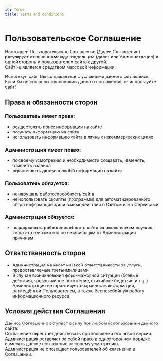 ```yaml
---
id: Terms
title: Terms and conditions
---
```


# Пользовательское Соглашение

Настоящее Пользовательское Соглашение (Далее Соглашение) регулирует отношения между владельцем (далее или Администрация) с одной стороны и пользователем сайта с другой.  
Сайт не является средством массовой информации.

Используя сайт, Вы соглашаетесь с условиями данного соглашения.  
Если Вы не согласны с условиями данного соглашения, не используйте сайт!

## Права и обязанности сторон

### Пользователь имеет право:
- осуществлять поиск информации на сайте  
- получать информацию на сайте  
- использовать информацию сайта в личных некоммерческих целях  

### Администрация имеет право:
- по своему усмотрению и необходимости создавать, изменять, отменять правила  
- ограничивать доступ к любой информации на сайте  

### Пользователь обязуется:
- не нарушать работоспособность сайта  
- не использовать скрипты (программы) для автоматизированного сбора информации и/или взаимодействия с Сайтом и его Сервисами  

### Администрация обязуется:
- поддерживать работоспособность сайта за исключением случаев, когда это невозможно по независящим от Администрации причинам.  

## Ответственность сторон

- Администрация не несет никакой ответственности за услуги, предоставляемые третьими лицами  
- В случае возникновения форс-мажорной ситуации (боевые действия, чрезвычайное положение, стихийное бедствие и т. д.) Администрация не гарантирует сохранность информации, размещённой Пользователем, а также бесперебойную работу информационного ресурса  

## Условия действия Соглашения

Данное Соглашение вступает в силу при любом использовании данного сайта.  
Соглашение перестает действовать при появлении его новой версии.  
Администрация оставляет за собой право в одностороннем порядке изменять данное соглашение по своему усмотрению.  
Администрация не оповещает пользователей об изменении в Соглашении.  
